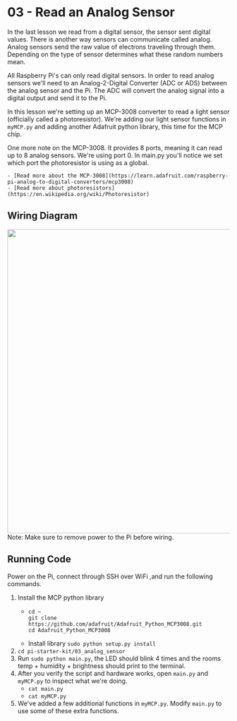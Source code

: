 # 03 - Read an Analog Sensor

In the last lesson we read from a digital sensor, the sensor sent digital values. There is another way sensors can communicate called analog. Analog sensors send the raw value of electrons traveling through them. Depending on the type of sensor determines what these random numbers mean.

All Raspberry Pi's can only read digital sensors. In order to read analog sensors we'll need to an Analog-2-Digital Converter (ADC or ADS) between the analog sensor and the Pi. The ADC will convert the analog signal into a digital output and send it to the Pi.

In this lesson we're setting up an MCP-3008 converter to read a light sensor (officially called a photoresistor). We're adding our light sensor functions in `myMCP.py` and adding another Adafruit python library, this time for the MCP chip.

One more note on the MCP-3008. It provides 8 ports, meaning it can read up to 8 analog sensors. We're using port 0. In main.py you'll notice we set which port the photoresistor is using as a global.

    - [Read more about the MCP-3008](https://learn.adafruit.com/raspberry-pi-analog-to-digital-converters/mcp3008)
    - [Read more about photoresistors](https://en.wikipedia.org/wiki/Photoresistor)

## Wiring Diagram

<img src="https://s3.amazonaws.com/hologram-devrel-images/%5Bgithub%5Draspi-iot-workshop/03A00.png" width="690">
Note: Make sure to remove power to the Pi before wiring.

## Running Code

Power on the Pi, connect through SSH over WiFi ,and run the following commands.

1. Install the MCP python library
    - ```
      cd ~
      git clone https://github.com/adafruit/Adafruit_Python_MCP3008.git
      cd Adafruit_Python_MCP3008
      ```
    - Install library `sudo python setup.py install`
2. `cd pi-starter-kit/03_analog_sensor`
3. Run `sudo python main.py`, the LED should blink 4 times and the rooms temp + humidity + brightness should print to the terminal.
4. After you verify the script and hardware works, open `main.py` and `myMCP.py` to inspect what we're doing.
    - `cat main.py`
    - `cat myMCP.py`
5. We've added a few additional functions in `myMCP.py`. Modify `main.py` to use some of these extra functions.
